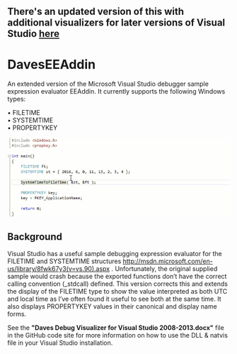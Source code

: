 ## There's an updated version of this with additional visualizers for later versions of Visual Studio [here](https://github.com/Dave-Lowndes/DavesVisualStudioVisualizers/tree/master/CppCustomVisualizer)

# DavesEEAddin
An extended version of the Microsoft Visual Studio debugger sample expression evaluator EEAddin. It currently supports the following Windows types:

•	FILETIME  
•	SYSTEMTIME  
•	PROPERTYKEY  


![Demonstration animation](/demo.gif)

## Background

Visual Studio has a useful sample debugging expression evaluator for the FILETIME and SYSTEMTIME structures http://msdn.microsoft.com/en-us/library/8fwk67y3(v=vs.90).aspx . Unfortunately, the original supplied sample would crash because the exported functions don’t have the correct calling convention (_stdcall) defined. This version corrects this and extends the display of the FILETIME type to show the value interpreted as both UTC and local time as I’ve often found it useful to see both at the same time. It also displays PROPERTYKEY values in their canonical and display name forms.

See the **"Daves Debug Visualizer for Visual Studio 2008-2013.docx"** file in the GitHub code site for more information on how to use the DLL & natvis file in your Visual Studio installation.

